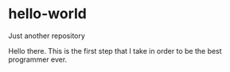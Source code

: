 # hello-world
Just another repository

Hello there. This is the first step that I take in order to be the best programmer ever.
